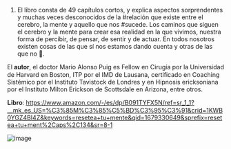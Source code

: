 1. El libro consta de 49 capítulos cortos, y explica aspectos sorprendentes y muchas veces desconocidos de la #relación que existe entre el cerebro, la mente y aquello que nos #sucede. Los caminos que siguen el cerebro y la mente para crear esa realidad en la que vivimos, nuestra forma de percibir, de pensar, de sentir y de actuar. En todos nosotros existen cosas de las que sí nos estamos dando cuenta y otras de las que no 🥴.

El 𝐚𝐮𝐭𝐨𝐫, el doctor Mario Alonso Puig es Fellow en Cirugía por la Universidad de Harvard en Boston, ITP por el IMD de Lausana, certificado en Coaching Sistémico por el Instituto Tavistock de Londres y en Hipnosis ericksoniana por el Instituto Milton Erickson de Scottsdale en Arizona, entre otros.

𝐋𝐢𝐛𝐫𝐨: https://www.amazon.com/-/es/dp/B091TYFX5N/ref=sr_1_1?__mk_es_US=%C3%85M%C3%85%C5%BD%C3%95%C3%91&crid=1KWB0YGZ4BI4Z&keywords=resetea+tu+mente&qid=1679330649&sprefix=resetea+tu+ment%2Caps%2C134&sr=8-1

![image](https://user-images.githubusercontent.com/82233779/232590960-7ece8a1e-bdb4-47d9-9629-9fdda8cb5959.png)
